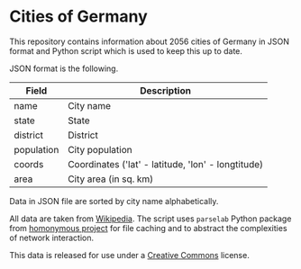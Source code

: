 # Cities of Germany

This repository contains information about 2056 cities of Germany in JSON format and
Python script which is used to keep this up to date.

JSON format is the following.

Field|Description
----|--------
name|City name
state|State
district|District
population|City population
coords|Coordinates ('lat' - latitude, 'lon' - longtitude)
area|City area (in sq. km)

Data in JSON file are sorted by city name alphabetically.

All data are taken from [Wikipedia](https://en.m.wikipedia.org/wiki/List_of_cities_and_towns_in_Germany). The
script uses `parselab` Python package from [homonymous project](https://github.com/pensnarik/parselab) for
file caching and to abstract the complexities of network interaction.

This data is released for use under a [Creative Commons](https://creativecommons.org) license.
